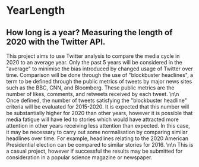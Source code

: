 # YearLength
## How long is a year? Measuring the length of 2020 with the Twitter API.
This project aims to use Twitter analysis to compare the media cycle in 2020 to an average year. Only the past 5 years will be considered in the "average" to minimise the bias introduced by changed usage of Twitter over time. Comparison will be done through the use of "blockbuster headlines", a term to be defined through the public metrics of tweets by major news sites such as the BBC, CNN, and Bloomberg. These public metrics are the number of likes, comments, and retweets received by each tweet. 
\n\n
Once defined, the number of tweets satisfying the "blockbuster headline" criteria will be evaluated for 2015-2020. It is expected that this number will be substantially higher for 2020 than other years, however it is possible that media fatigue will have led to stories which would have attracted more attention in other years receiving less attention than expected. In this case, it may be necessary to carry out some normalisation by comparing similar headlines over time. For example, headlines relating to the 2020 American Presidential election can be compared to similar stories for 2016.
\n\n
This is a casual project, however if successful the results may be submitted for consideration in a popular science magazine or newspaper.

